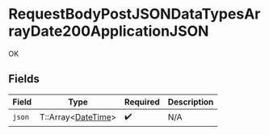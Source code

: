 # RequestBodyPostJSONDataTypesArrayDate200ApplicationJSON

OK


## Fields

| Field                                                                                  | Type                                                                                   | Required                                                                               | Description                                                                            |
| -------------------------------------------------------------------------------------- | -------------------------------------------------------------------------------------- | -------------------------------------------------------------------------------------- | -------------------------------------------------------------------------------------- |
| `json`                                                                                 | T::Array<[DateTime](https://ruby-doc.org/stdlib-2.6.1/libdoc/date/rdoc/DateTime.html)> | :heavy_check_mark:                                                                     | N/A                                                                                    |